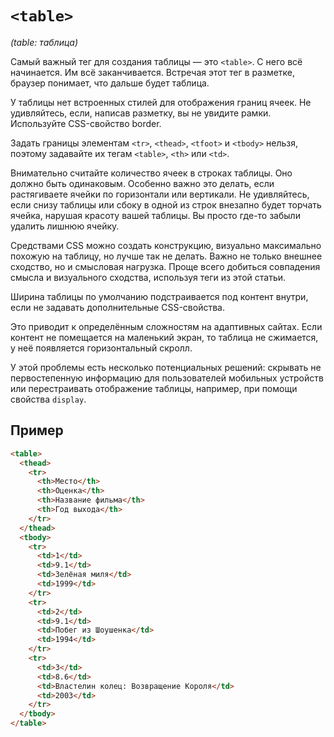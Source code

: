 # `<table>`

_(table: таблица)_

Самый важный тег для создания таблицы — это `<table>`. С него всё начинается. Им всё заканчивается. Встречая этот тег в разметке, браузер понимает, что дальше будет таблица.

У таблицы нет встроенных стилей для отображения границ ячеек. Не удивляйтесь, если, написав разметку, вы не увидите рамки. Используйте CSS-свойство border.

Задать границы элементам `<tr>`, `<thead>`, `<tfoot>` и `<tbody>` нельзя, поэтому задавайте их тегам `<table>`, `<th>` или `<td>`.

Внимательно считайте количество ячеек в строках таблицы. Оно должно быть одинаковым. Особенно важно это делать, если растягиваете ячейки по горизонтали или вертикали. Не удивляйтесь, если снизу таблицы или сбоку в одной из строк внезапно будет торчать ячейка, нарушая красоту вашей таблицы. Вы просто где-то забыли удалить лишнюю ячейку.

Средствами CSS можно создать конструкцию, визуально максимально похожую на таблицу, но лучше так не делать. Важно не только внешнее сходство, но и смысловая нагрузка. Проще всего добиться совпадения смысла и визуального сходства, используя теги из этой статьи.

Ширина таблицы по умолчанию подстраивается под контент внутри, если не задавать дополнительные CSS-свойства.

Это приводит к определённым сложностям на адаптивных сайтах. Если контент не помещается на маленький экран, то таблица не сжимается, у неё появляется горизонтальный скролл.

У этой проблемы есть несколько потенциальных решений: скрывать не первостепенную информацию для пользователей мобильных устройств или перестраивать отображение таблицы, например, при помощи свойства `display`.

## Пример

```html
<table>
  <thead>
    <tr>
      <th>Место</th>
      <th>Оценка</th>
      <th>Название фильма</th>
      <th>Год выхода</th>
    </tr>
  </thead>
  <tbody>
    <tr>
      <td>1</td>
      <td>9.1</td>
      <td>Зелёная миля</td>
      <td>1999</td>
    </tr>
    <tr>
      <td>2</td>
      <td>9.1</td>
      <td>Побег из Шоушенка</td>
      <td>1994</td>
    </tr>
    <tr>
      <td>3</td>
      <td>8.6</td>
      <td>Властелин колец: Возвращение Короля</td>
      <td>2003</td>
    </tr>
  </tbody>
</table>
```
